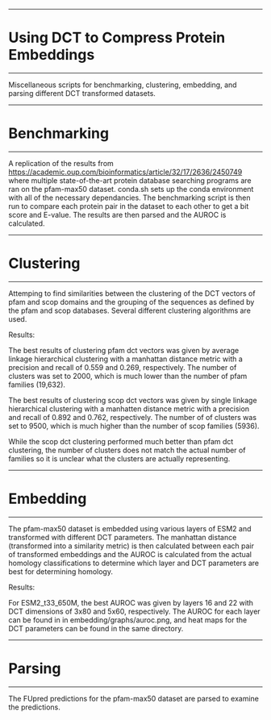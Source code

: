 **************************************************************************************************************
# Using DCT to Compress Protein Embeddings
**************************************************************************************************************

Miscellaneous scripts for benchmarking, clustering, embedding, and parsing different DCT transformed datasets.

**************************************************************************************************************
# Benchmarking
**************************************************************************************************************

A replication of the results from https://academic.oup.com/bioinformatics/article/32/17/2636/2450749 where
multiple state-of-the-art protein database searching programs are ran on the pfam-max50 dataset. conda.sh
sets up the conda environment with all of the necessary dependancies. The benchmarking script is then run
to compare each protein pair in the dataset to each other to get a bit score and E-value. The results are
then parsed and the AUROC is calculated.

**************************************************************************************************************
# Clustering
**************************************************************************************************************

Attemping to find similarities between the clustering of the DCT vectors of pfam and scop domains and the
grouping of the sequences as defined by the pfam and scop databases. Several different clustering algorithms
are used.

Results:

The best results of clustering pfam dct vectors was given by average linkage hierarchical clustering with
a manhattan distance metric with a precision and recall of 0.559 and 0.269, respectively. The number of
clusters was set to 2000, which is much lower than the number of pfam families (19,632).

The best results of clustering scop dct vectors was given by single linkage hierarchical clustering with
a manhatten distance metric with a precision and recall of 0.892 and 0.762, respectively. The number of
of clusters was set to 9500, which is much higher than the number of scop families (5936).

While the scop dct clustering performed much better than pfam dct clustering, the number of clusters does
not match the actual number of families so it is unclear what the clusters are actually representing.

**************************************************************************************************************
# Embedding
**************************************************************************************************************

The pfam-max50 dataset is embedded using various layers of ESM2 and transformed with different DCT parameters.
The manhattan distance (transformed into a similarity metric) is then calculated between each pair of
transformed embeddings and the AUROC is calculated from the actual homology classifications to determine which
layer and DCT parameters are best for determining homology. 

Results:

For ESM2_t33_650M, the best AUROC was given by layers 16 and 22 with DCT dimensions of 3x80 and 5x60,
respectively. The AUROC for each layer can be found in in embedding/graphs/auroc.png, and heat maps for the DCT
parameters can be found in the same directory.

**************************************************************************************************************
# Parsing
**************************************************************************************************************

The FUpred predictions for the pfam-max50 dataset are parsed to examine the predictions.